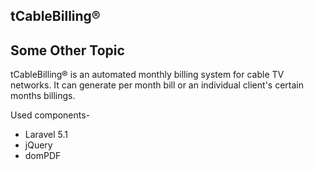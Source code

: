 ## tCableBilling®
## Some Other Topic
tCableBilling® is an automated monthly billing system for cable TV networks. It can generate per month bill or an individual client's certain months billings. 

Used components-  
  - Laravel 5.1  
  - jQuery  
  - domPDF